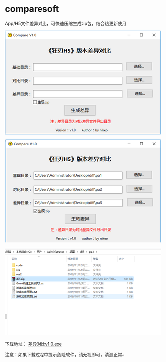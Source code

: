# comparesoft
App/H5文件差异对比，可快速压缩生成zip包，结合热更新使用  


![avatar](/Publish/差异对比v1.0.png)

![avatar](/Publish/diff1.png)

![avatar](/Publish/diff.png)

下载地址： [差异对比v1.0.exe](https://github.com/nikeoboy/comparesoft/raw/master/Publish/%E5%B7%AE%E5%BC%82%E5%AF%B9%E6%AF%94v1.0.exe "点击下载")

注意：如果下载过程中提示危险软件，请无视即可，清测正常~
